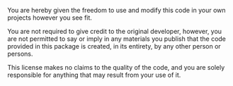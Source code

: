 You are hereby given the freedom to use and modify this code in your own projects however you see fit.

You are not required to give credit to the original developer, however, you are not permitted to say or imply in any materials you publish that the code provided in this package is created, in its entirety, by any other person or persons.

This license makes no claims to the quality of the code, and you are solely responsible for anything that may result from your use of it.
